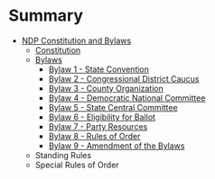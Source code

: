 # Summary

* [NDP Constitution and Bylaws](README.md)
  * [Constitution](constitution.md)
  * [Bylaws](bylaws.md)
    * [Bylaw 1 - State Convention](bylaws/bylaw-1-state-convention.md)
    * [Bylaw 2 - Congressional District Caucus](bylaws/bylaw-2-congressional-district-caucus.md)
    * [Bylaw 3 - County Organization](bylaws/bylaw-3-county-organization.md)
    * [Bylaw 4 - Democratic National Committee](bylaws/bylaw-4-democratic-national-committee.md)
    * [Bylaw 5 - State Central Committee](bylaws/bylaw-5-state-central-committee.md)
    * [Bylaw 6 - Eligibility for Ballot](bylaws/bylaw-6-eligibility-for-ballot.md)
    * [Bylaw 7 - Party Resources](bylaws/bylaw-7-party-resources.md)
    * [Bylaw 8 - Rules of Order](bylaws/bylaw-8-rules-of-order.md)
    * [Bylaw 9 - Amendment of the Bylaws](bylaws/bylaw-9-amendment-of-the-bylaws.md)
  * Standing Rules
  * Special Rules of Order


